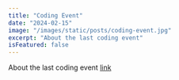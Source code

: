 ```yaml
---
title: "Coding Event"
date: "2024-02-15"
image: "/images/static/posts/coding-event.jpg"
excerpt: "About the last coding event"
isFeatured: false
---
```


About the last coding event [link](https://google.com)
